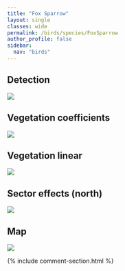 ```yaml
---
title: "Fox Sparrow"
layout: single
classes: wide
permalink: /birds/species/FoxSparrow
author_profile: false
sidebar:
  nav: "birds"
---
```



<h2>Detection</h2>

<a href="https://beallen.github.io/DevelopmentWebsite/assets/images/birds/FoxSparrow/det.jpg">
<img src="https://beallen.github.io/DevelopmentWebsite/assets/images/birds/FoxSparrow/det.jpg">
</a>

<h2>Vegetation coefficients</h2>

<a href="https://beallen.github.io/DevelopmentWebsite/assets/images/birds/FoxSparrow/veghf.jpg">
<img src="https://beallen.github.io/DevelopmentWebsite/assets/images/birds/FoxSparrow/veghf.jpg">
</a>

<h2>Vegetation linear</h2>

<a href="https://beallen.github.io/DevelopmentWebsite/assets/images/birds/FoxSparrow/lin-north.jpg">
<img src="https://beallen.github.io/DevelopmentWebsite/assets/images/birds/FoxSparrow/lin-north.jpg">
</a>

<h2>Sector effects (north)</h2>

<a href="https://beallen.github.io/DevelopmentWebsite/assets/images/birds/FoxSparrow/sector-north.jpg">
<img src="https://beallen.github.io/DevelopmentWebsite/assets/images/birds/FoxSparrow/sector-north.jpg">
</a>

<h2>Map</h2>

<a href="https://beallen.github.io/DevelopmentWebsite/assets/images/birds/FoxSparrow/map.jpg">
<img src="https://beallen.github.io/DevelopmentWebsite/assets/images/birds/FoxSparrow/map.jpg">
</a>

{% include comment-section.html %}
